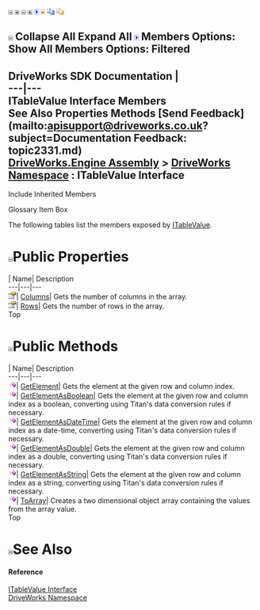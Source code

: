 ![](dotnetimages/collapse.gif) ![](dotnetimages/expand.gif) ![](dotnetimages/collapse.gif) ![](dotnetimages/expand.gif) ![](dotnetimages/drpdown.gif) ![](dotnetimages/drpdown_orange.gif) ![](dotnetimages/copycode.gif) ![](dotnetimages/copycodeHighlight.gif)

![](dotnetimages/collapse.gif) Collapse All Expand All ![](dotnetimages/drpdown.gif) Members Options: Show All  Members Options: Filtered   
---  
DriveWorks SDK Documentation  |   
---|---  
ITableValue Interface Members   
See Also Properties Methods [Send Feedback](mailto:apisupport@driveworks.co.uk?subject=Documentation Feedback: topic2331.md)  
[DriveWorks.Engine Assembly](topic2156.md) > [DriveWorks Namespace](topic2159.md) : ITableValue Interface  
---  
  
Include Inherited Members    


Glossary Item Box

The following tables list the members exposed by [ITableValue](topic2331.md).

# ![](dotnetimages/collapse.gif)Public Properties

| Name| Description  
---|---|---  
![ Property](dotnetimages/Property.gif)| [Columns](topic2342.md)| Gets the number of columns in the array.   
![ Property](dotnetimages/Property.gif)| [Rows](topic2343.md)| Gets the number of rows in the array.   
Top

# ![](dotnetimages/collapse.gif)Public Methods

| Name| Description  
---|---|---  
![ Method](dotnetimages/Method.gif)| [GetElement](topic2336.md)| Gets the element at the given row and column index.   
![ Method](dotnetimages/Method.gif)| [GetElementAsBoolean](topic2337.md)| Gets the element at the given row and column index as a boolean, converting using Titan's data conversion rules if necessary.   
![ Method](dotnetimages/Method.gif)| [GetElementAsDateTime](topic2338.md)| Gets the element at the given row and column index as a date-time, converting using Titan's data conversion rules if necessary.   
![ Method](dotnetimages/Method.gif)| [GetElementAsDouble](topic2339.md)| Gets the element at the given row and column index as a double, converting using Titan's data conversion rules if necessary.   
![ Method](dotnetimages/Method.gif)| [GetElementAsString](topic2340.md)| Gets the element at the given row and column index as a string, converting using Titan's data conversion rules if necessary.   
![ Method](dotnetimages/Method.gif)| [ToArray](topic2341.md)| Creates a two dimensional object array containing the values from the array value.   
Top

# ![](dotnetimages/collapse.gif)See Also

#### Reference

[ITableValue Interface](topic2331.md)   
[DriveWorks Namespace](topic2159.md)


